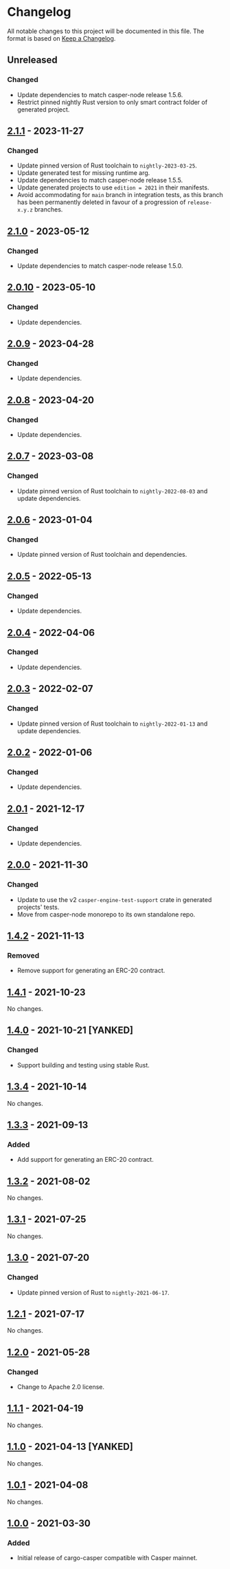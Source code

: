 # Changelog

All notable changes to this project will be documented in this file.  The format is based on [Keep a Changelog].

[comment]: <> (Added:      new features)
[comment]: <> (Changed:    changes in existing functionality)
[comment]: <> (Deprecated: soon-to-be removed features)
[comment]: <> (Removed:    now removed features)
[comment]: <> (Fixed:      any bug fixes)
[comment]: <> (Security:   in case of vulnerabilities)



## Unreleased

### Changed
* Update dependencies to match casper-node release 1.5.6.
* Restrict pinned nightly Rust version to only smart contract folder of generated project.



## [2.1.1] - 2023-11-27

### Changed
* Update pinned version of Rust toolchain to `nightly-2023-03-25`.
* Update generated test for missing runtime arg.
* Update dependencies to match casper-node release 1.5.5.
* Update generated projects to use `edition = 2021` in their manifests.
* Avoid accommodating for `main` branch in integration tests, as this branch has been permanently deleted in favour of a progression of `release-x.y.z` branches.



## [2.1.0] - 2023-05-12

### Changed
* Update dependencies to match casper-node release 1.5.0.



## [2.0.10] - 2023-05-10

### Changed
* Update dependencies.



## [2.0.9] - 2023-04-28

### Changed
* Update dependencies.



## [2.0.8] - 2023-04-20

### Changed
* Update dependencies.



## [2.0.7] - 2023-03-08

### Changed
* Update pinned version of Rust toolchain to `nightly-2022-08-03` and update dependencies.



## [2.0.6] - 2023-01-04

### Changed
* Update pinned version of Rust toolchain and dependencies.



## [2.0.5] - 2022-05-13

### Changed
* Update dependencies.



## [2.0.4] - 2022-04-06

### Changed
* Update dependencies.



## [2.0.3] - 2022-02-07

### Changed
* Update pinned version of Rust toolchain to `nightly-2022-01-13` and update dependencies.



## [2.0.2] - 2022-01-06

### Changed
* Update dependencies.



## [2.0.1] - 2021-12-17

### Changed
* Update dependencies.



## [2.0.0] - 2021-11-30

### Changed
* Update to use the v2 `casper-engine-test-support` crate in generated projects' tests.
* Move from casper-node monorepo to its own standalone repo.



## [1.4.2] - 2021-11-13

### Removed
* Remove support for generating an ERC-20 contract.



## [1.4.1] - 2021-10-23

No changes.



## [1.4.0] - 2021-10-21 [YANKED]

### Changed
* Support building and testing using stable Rust.



## [1.3.4] - 2021-10-14

No changes.



## [1.3.3] - 2021-09-13

### Added
* Add support for generating an ERC-20 contract.



## [1.3.2] - 2021-08-02

No changes.



## [1.3.1] - 2021-07-25

No changes.



## [1.3.0] - 2021-07-20

### Changed
* Update pinned version of Rust to `nightly-2021-06-17`.



## [1.2.1] - 2021-07-17

No changes.



## [1.2.0] - 2021-05-28

### Changed
* Change to Apache 2.0 license.



## [1.1.1] - 2021-04-19

No changes.



## [1.1.0] - 2021-04-13 [YANKED]

No changes.



## [1.0.1] - 2021-04-08

No changes.



## [1.0.0] - 2021-03-30

### Added
* Initial release of cargo-casper compatible with Casper mainnet.



[Keep a Changelog]: https://keepachangelog.com/en/1.0.0
[Unreleased]: https://github.com/casper-ecosystem/cargo-casper/compare/v2.1.1...dev
[2.1.1]: https://github.com/casper-ecosystem/cargo-casper/compare/v2.1.0...v2.1.1
[2.1.0]: https://github.com/casper-ecosystem/cargo-casper/compare/v2.0.10...v2.1.0
[2.0.10]: https://github.com/casper-ecosystem/cargo-casper/compare/v2.0.9...v2.0.10
[2.0.9]: https://github.com/casper-ecosystem/cargo-casper/compare/v2.0.8...v2.0.9
[2.0.8]: https://github.com/casper-ecosystem/cargo-casper/compare/v2.0.7...v2.0.8
[2.0.7]: https://github.com/casper-ecosystem/cargo-casper/compare/v2.0.6...v2.0.7
[2.0.6]: https://github.com/casper-ecosystem/cargo-casper/compare/v2.0.5...v2.0.6
[2.0.5]: https://github.com/casper-ecosystem/cargo-casper/compare/v2.0.4...v2.0.5
[2.0.4]: https://github.com/casper-ecosystem/cargo-casper/compare/v2.0.3...v2.0.4
[2.0.3]: https://github.com/casper-ecosystem/cargo-casper/compare/v2.0.2...v2.0.3
[2.0.2]: https://github.com/casper-ecosystem/cargo-casper/compare/v2.0.1...v2.0.2
[2.0.1]: https://github.com/casper-ecosystem/cargo-casper/compare/v2.0.0...v2.0.1
[2.0.0]: https://github.com/casper-ecosystem/cargo-casper/compare/v1.4.2...v2.0.0
[1.4.2]: https://github.com/casper-ecosystem/cargo-casper/compare/v1.4.1...v1.4.2
[1.4.1]: https://github.com/casper-ecosystem/cargo-casper/compare/v1.4.0...v1.4.1
[1.4.0]: https://github.com/casper-ecosystem/cargo-casper/compare/v1.3.3...v1.4.0
[1.3.4]: https://github.com/casper-ecosystem/cargo-casper/compare/v1.3.3...v1.3.4
[1.3.3]: https://github.com/casper-ecosystem/cargo-casper/compare/v1.3.2...v1.3.3
[1.3.2]: https://github.com/casper-ecosystem/cargo-casper/compare/v1.3.1...v1.3.2
[1.3.1]: https://github.com/casper-ecosystem/cargo-casper/compare/v1.3.0...v1.3.1
[1.3.0]: https://github.com/casper-ecosystem/cargo-casper/compare/v1.2.1...v1.3.0
[1.2.1]: https://github.com/casper-ecosystem/cargo-casper/compare/v1.2.0...v1.2.1
[1.2.0]: https://github.com/casper-ecosystem/cargo-casper/compare/v1.1.1...v1.2.0
[1.1.1]: https://github.com/casper-ecosystem/cargo-casper/compare/v1.1.0...v1.1.1
[1.1.0]: https://github.com/casper-ecosystem/cargo-casper/compare/v1.0.1...v1.1.0
[1.0.1]: https://github.com/casper-ecosystem/cargo-casper/compare/v1.0.0...v1.0.1
[1.0.0]: https://github.com/casper-ecosystem/cargo-casper/tree/v1.0.0
